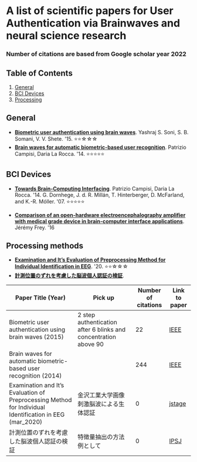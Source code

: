 # A list of scientific papers for User Authentication via Brainwaves and neural science research
### Number of citations are based from Google scholar year 2022

## Table of Contents
1. [General](#general)
2. [BCI Devices](#bci-devices)
3. [Processing](#processing-methods)

## General
- **[Biometric user authentication using brain waves](https://ieeexplore.ieee.org/abstract/document/7824888)**. Yashraj S. Soni, S. B. Somani, V. V. Shete. '15. ⭐⭐☆☆☆
- **[Brain waves for automatic biometric-based user recognition](https://ieeexplore.ieee.org/document/6748964)**. Patrizio Campisi, Daria La Rocca. '14. ⭐⭐⭐⭐⭐

## BCI Devices
- **[Towards Brain-Computing Interfacing]()**. Patrizio Campisi, Daria La Rocca. '14.
G. Dornhege, J. d. R. Millán, T. Hinterberger, D. McFarland, and
K.-R. Móller. '07. ⭐⭐⭐⭐⭐

- **[Comparison of an open-hardware electroencephalography amplifier with medical grade device in brain-computer interface applications](https://arxiv.org/pdf/1606.02438.pdf)**. Jérémy Frey. '16

## Processing methods
- **[Examination and It’s Evaluation of Preprocessing Method for Individual Identification in EEG](https://www.jstage.jst.go.jp/article/ipsjjip/28/0/28_239/_pdf/-char/en)**. '20. ⭐⭐☆☆☆
- **[計測位置のずれを考慮した脳波個人認証の検証](https://ipsj.ixsq.nii.ac.jp/ej/?action=repository_action_common_download&item_id=177436&item_no=1&attribute_id=1&file_no=1)**.

| Paper Title (Year)                                                | Pick up | Number of citations | Link to paper                                                     |
| ----------------------------------------------------------------- | ----------- | ------------------- | ----------------------------------------------------------------- |
| Biometric user authentication using brain waves (2015)            | 2 step authentication after 6 blinks and concentration above 90 |         22          | [IEEE](https://ieeexplore.ieee.org/abstract/document/7824888)     |
| Brain waves for automatic biometric-based user recognition (2014) |             |        244          | [IEEE]()
|Examination and It’s Evaluation of Preprocessing Method for Individual Identification in EEG (mar_2020)     |金沢工業大学画像刺激脳波による生体認証|  0  |    [jstage](https://www.jstage.jst.go.jp/article/ipsjjip/28/0/28_239/_pdf/-char/en)   |
|計測位置のずれを考慮した脳波個人認証の検証     |特徴量抽出の方法例として|  0  |    [IPSJ](https://ipsj.ixsq.nii.ac.jp/ej/?action=repository_action_common_download&item_id=177436&item_no=1&attribute_id=1&file_no=1)   |